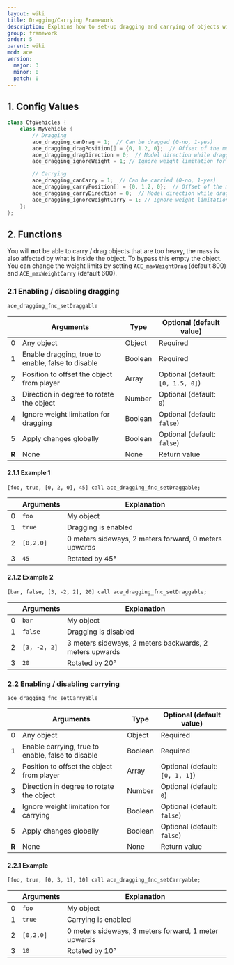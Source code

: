```yaml
---
layout: wiki
title: Dragging/Carrying Framework
description: Explains how to set-up dragging and carrying of objects with the ACE3 dragging and carrying system.
group: framework
order: 5
parent: wiki
mod: ace
version:
  major: 3
  minor: 0
  patch: 0
---
```


## 1. Config Values

```cpp
class CfgVehicles {
    class MyVehicle {
        // Dragging
        ace_dragging_canDrag = 1;  // Can be dragged (0-no, 1-yes)
        ace_dragging_dragPosition[] = {0, 1.2, 0};  // Offset of the model from the body while dragging (same as attachTo) (default: [0, 1.5, 0])
        ace_dragging_dragDirection = 0;  // Model direction while dragging (same as setDir after attachTo) (default: 0)
        ace_dragging_ignoreWeight = 1; // Ignore weight limitation for dragging (0-no, 1-yes)

        // Carrying
        ace_dragging_canCarry = 1;  // Can be carried (0-no, 1-yes)
        ace_dragging_carryPosition[] = {0, 1.2, 0};  // Offset of the model from the body while dragging (same as attachTo) (default: [0, 1, 1])
        ace_dragging_carryDirection = 0;  // Model direction while dragging (same as setDir after attachTo) (default: 0)
        ace_dragging_ignoreWeightCarry = 1; // Ignore weight limitation for carrying (0-no, 1-yes)
    };
};
```


## 2. Functions

You will **not** be able to carry / drag objects that are too heavy, the mass is also affected by what is inside the object. To bypass this empty the object. You can change the weight limits by setting `ACE_maxWeightDrag` (default 800) and `ACE_maxWeightCarry` (default 600).

### 2.1 Enabling / disabling dragging

`ace_dragging_fnc_setDraggable`

|    | Arguments | Type | Optional (default value) |
|----| --------- | ---- | ------------------------ |
| 0  | Any object | Object | Required |
| 1  | Enable dragging, true to enable, false to disable | Boolean | Required |
| 2  | Position to offset the object from player | Array | Optional (default: `[0, 1.5, 0]`) |
| 3  | Direction in degree to rotate the object | Number | Optional (default: `0`) |
| 4  | Ignore weight limitation for dragging | Boolean | Optional (default: `false`) |
| 5  | Apply changes globally | Boolean | Optional (default: `false`) |
| **R** | None | None | Return value |

#### 2.1.1 Example 1

`[foo, true, [0, 2, 0], 45] call ace_dragging_fnc_setDraggable;`

|    | Arguments | Explanation |
|----| --------- | ----------- |
| 0  | `foo` | My object |
| 1  | `true` | Dragging is enabled |
| 2  | `[0,2,0]` | 0 meters sideways, 2 meters forward, 0 meters upwards |
| 3  | `45` | Rotated by 45° |

#### 2.1.2 Example 2

`[bar, false, [3, -2, 2], 20] call ace_dragging_fnc_setDraggable;`

|    | Arguments | Explanation |
|----| --------- | ----------- |
| 0  | `bar` | My object |
| 1  | `false` | Dragging is disabled |
| 2  | `[3, -2, 2]` | 3 meters sideways, 2 meters backwards, 2 meters upwards |
| 3  | `20` | Rotated by 20° |


### 2.2 Enabling / disabling carrying

`ace_dragging_fnc_setCarryable`

|    | Arguments | Type | Optional (default value) |
|----| --------- | ---- | ------------------------ |
| 0  | Any object | Object | Required |
| 1  | Enable carrying, true to enable, false to disable | Boolean | Required |
| 2  | Position to offset the object from player | Array | Optional (default: `[0, 1, 1]`) |
| 3  | Direction in degree to rotate the object | Number | Optional (default: `0`) |
| 4  | Ignore weight limitation for carrying | Boolean | Optional (default: `false`) |
| 5  | Apply changes globally | Boolean | Optional (default: `false`) |
| **R** | None | None | Return value |

#### 2.2.1 Example

`[foo, true, [0, 3, 1], 10] call ace_dragging_fnc_setCarryable;`

|    | Arguments | Explanation |
|----| --------- | ----------- |
| 0  |  `foo` | My object |
| 1  |  `true`| Carrying is enabled |
| 2  | `[0,2,0]` | 0 meters sideways, 3 meters forward, 1 meter upwards |
| 3  | `10` | Rotated by 10° |
